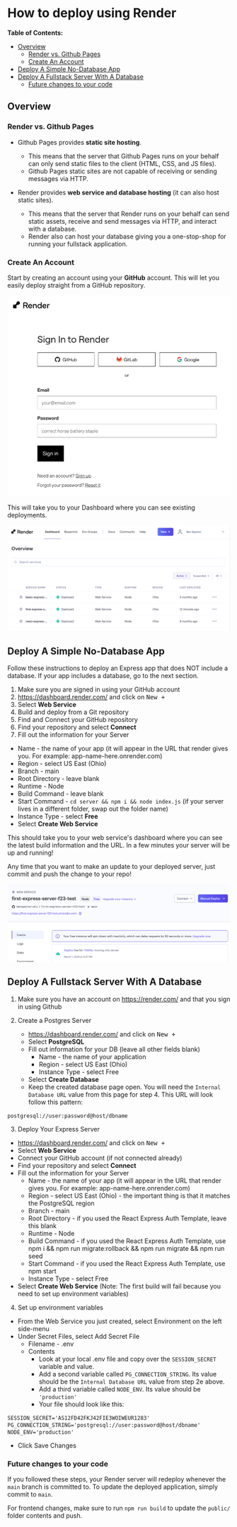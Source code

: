 # How to deploy using Render

**Table of Contents:**
- [Overview](#overview)
  - [Render vs. Github Pages](#render-vs-github-pages)
  - [Create An Account](#create-an-account)
- [Deploy A Simple No-Database App](#deploy-a-simple-no-database-app)
- [Deploy A Fullstack Server With A Database](#deploy-a-fullstack-server-with-a-database)
  - [Future changes to your code](#future-changes-to-your-code)


## Overview

### Render vs. Github Pages
* Github Pages provides **static site hosting**. 
  * This means that the server that Github Pages runs on your behalf can only send static files to the client (HTML, CSS, and JS files). 
  * Github Pages static sites are not capable of receiving or sending messages via HTTP. 

* Render provides **web service and database hosting** (it can also host static sites). 
  * This means that the server that Render runs on your behalf can send static assets, receive and send messages via HTTP, and interact with a database. 
  * Render also can host your database giving you a one-stop-shop for running your fullstack application.

### Create An Account

Start by creating an account using your **GitHub** account. This will let you easily deploy straight from a GitHub repository.

![create an account using GitHub](./images/create-account.png)

This will take you to your Dashboard where you can see existing deployments.

![alt text](./images/dashboard.png)

## Deploy A Simple No-Database App

Follow these instructions to deploy an Express app that does NOT include a database. If your app includes a database, go to the next section.

1. Make sure you are signed in using your GitHub account
2. https://dashboard.render.com/ and click on <kbd>New +</kbd>
3. Select **Web Service**
4. Build and deploy from a Git repository
1. Find and Connect your GitHub repository
2. Find your repository and select **Connect**
3. Fill out the information for your Server
  * Name - the name of your app (it will appear in the URL that render gives you. For example: app-name-here.onrender.com)
  * Region - select US East (Ohio)
  * Branch - main
  * Root Directory - leave blank
  * Runtime - Node
  * Build Command - leave blank
  * Start Command - `cd server && npm i && node index.js` (if your server lives in a different folder, swap out the folder name)
  * Instance Type - select **Free**
* Select **Create Web Service**

 This should take you to your web service's dashboard where you can see the latest build information and the URL. In a few minutes your server will be up and running!

 Any time that you want to make an update to your deployed server, just commit and push the change to your repo!

![alt text](./images/web-service-dashboard.png)

## Deploy A Fullstack Server With A Database

1. Make sure you have an account on https://render.com/ and that you sign in using Github

2. Create a Postgres Server
   * https://dashboard.render.com/ and click on <kbd>New +</kbd>
   * Select **PostgreSQL**
   * Fill out information for your DB (leave all other fields blank)
     * Name - the name of your application
     * Region - select US East (Ohio)
     * Instance Type - select Free
   * Select **Create Database**
   * Keep the created database page open. You will need the `Internal Database URL` value from this page for step 4. This URL will look follow this pattern:

```
postgresql://user:password@host/dbname
```


3. Deploy Your Express Server
* https://dashboard.render.com/ and click on <kbd>New +</kbd>
* Select **Web Service**
* Connect your GitHub account (if not connected already)
* Find your repository and select **Connect**
* Fill out the information for your Server
  * Name - the name of your app (it will appear in the URL that render gives you. For example: app-name-here.onrender.com)
  * Region - select US East (Ohio) - the important thing is that it matches the PostgreSQL region
  * Branch - main
  * Root Directory - if you used the React Express Auth Template, leave this blank
  * Runtime - Node
  * Build Command - if you used the React Express Auth Template, use npm i && npm run migrate:rollback && npm run migrate && npm run seed
  * Start Command - if you used the React Express Auth Template, use npm start
  * Instance Type - select Free
* Select **Create Web Service** (Note: The first build will fail because you need to set up environment variables)


4. Set up environment variables
  * From the Web Service you just created, select Environment on the left side-menu
  * Under Secret Files, select Add Secret File
    * Filename - .env
    * Contents
      * Look at your local .env file and copy over the `SESSION_SECRET` variable and value.
      * Add a second variable called `PG_CONNECTION_STRING`. Its value should be the `Internal Database URL` value from step 2e above. 
      * Add a third variable called `NODE_ENV`. Its value should be `'production'`
      * Your file  should look like this:
  
  ```
  SESSION_SECRET='AS12FD42FKJ42FIE3WOIWEUR1283'
  PG_CONNECTION_STRING='postgresql://user:password@host/dbname'
  NODE_ENV='production'
  ```

  * Click Save Changes

### Future changes to your code
If you followed these steps, your Render server will redeploy whenever the `main` branch is committed to. To update the deployed application, simply commit to `main`. 

For frontend changes, make sure to run `npm run build` to update the `public/` folder contents and push.
